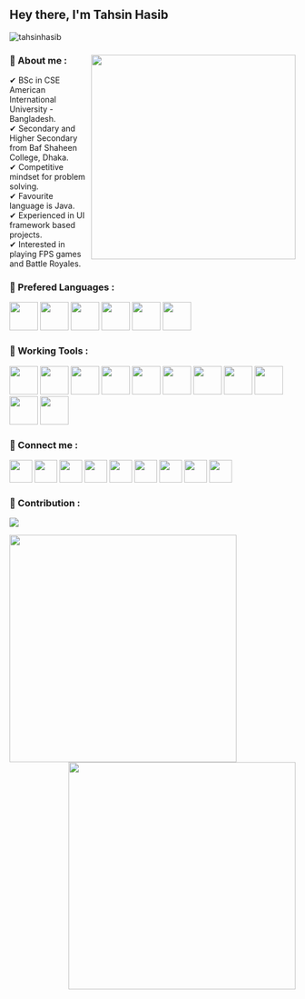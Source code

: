 ## Hey there,  I'm Tahsin Hasib


<p><img src="https://komarev.com/ghpvc/?username=tahsinhasib&label=Profile%20views&color=0e8bb4&style=flat" alt="tahsinhasib" /></p>

### 🔗 About me : <img align = "right" src = "https://github-readme-stats.vercel.app/api/top-langs/?username=tahsinhasib&show_icons=true&theme=github_dark&count_private=true&hide_border=true&layout=compact&langs_count=5" width = "360px"> <br>

✔ BSc in CSE American International University - Bangladesh. <br>
✔ Secondary and Higher Secondary from Baf Shaheen College, Dhaka. <br>
✔ Competitive mindset for problem solving. <br>
✔ Favourite language is Java. <br>
✔ Experienced in UI framework based projects. <br>
✔ Interested in playing FPS games and Battle Royales.



### 🔗 Prefered Languages :

<img height="50" src = "https://upload.wikimedia.org/wikipedia/commons/1/19/C_Logo.png?20201023095457"><img height ="50"> 
<img height="50" src = "https://upload.wikimedia.org/wikipedia/commons/1/18/ISO_C%2B%2B_Logo.svg">
<img height="50" src = "https://brandslogos.com/wp-content/uploads/images/java-logo-1.png">
<img height="50" src = "https://pngimg.com/uploads/mysql/mysql_PNG23.png">
<img height="50" src = "https://upload.wikimedia.org/wikipedia/commons/thumb/6/61/HTML5_logo_and_wordmark.svg/1200px-HTML5_logo_and_wordmark.svg.png">
<img height="50" src = "https://seeklogo.com/images/C/c-sharp-c-logo-02F17714BA-seeklogo.com.png">



### 🔗 Working Tools :

<img height="50" src = "https://cdn.icon-icons.com/icons2/2107/PNG/512/file_type_vscode_icon_130084.png"><img height ="50"> 
<img height="50" src = "https://1000logos.net/wp-content/uploads/2020/08/Visual-Studio-Logo.png"> 
<img height="50" src = "https://www.nesabamedia.com/wp-content/uploads/2019/07/Code-Blocks-Logo-1.png"> 
<img height="50" src = "https://digilent.com/blog/wp-content/uploads/2015/01/184_multisim_app_icon_ill.png">
<img height="50" src = "https://upload.wikimedia.org/wikipedia/commons/thumb/f/fd/Microsoft_Office_Word_%282019%E2%80%93present%29.svg/2203px-Microsoft_Office_Word_%282019%E2%80%93present%29.svg.png">
<img height="50" src = "https://upload.wikimedia.org/wikipedia/commons/thumb/3/34/Microsoft_Office_Excel_%282019%E2%80%93present%29.svg/2203px-Microsoft_Office_Excel_%282019%E2%80%93present%29.svg.png">
<img height="50" src = "https://upload.wikimedia.org/wikipedia/commons/thumb/0/0d/Microsoft_Office_PowerPoint_%282019%E2%80%93present%29.svg/640px-Microsoft_Office_PowerPoint_%282019%E2%80%93present%29.svg.png">
<img height="50" src = "https://upload.wikimedia.org/wikipedia/commons/thumb/c/cf/Adobe_Photoshop_Express_logo.svg/2101px-Adobe_Photoshop_Express_logo.svg.png"> 
<img height="50" src = "https://upload.wikimedia.org/wikipedia/commons/thumb/f/fb/Adobe_Illustrator_CC_icon.svg/2101px-Adobe_Illustrator_CC_icon.svg.png"> 
<img height="50" src = "https://upload.wikimedia.org/wikipedia/commons/thumb/7/78/OBS.svg/1024px-OBS.svg.png"> 
<img height="50" src = "https://www.umlet.com/pic/UMLet_logo_small.png">



### 🔗 Connect me :

<a href = "https://facebook.com/tahsin.hasib.30/"><img src ="https://img.icons8.com/fluent/48/000000/facebook.png" width ="40px"/></a>
<a href = "https://www.instagram.com/tahsinhasib_/"><img src ="https://cdn4.iconfinder.com/data/icons/social-media-2210/24/Instagram-512.png" width ="40px"/></a>
<a href = "https://www.linkedin.com/in/tahsinhasib/"><img src ="https://img.icons8.com/fluent/48/000000/linkedin.png" width ="40px"/></a>
<a href = "https:https://twitter.com/tahsinhasib_152"><img src ="https://img.icons8.com/fluent/48/000000/twitter.png" width ="40px"/></a>
<img src = "https://img.icons8.com/fluent/48/000000/discord.png" width ="40px"/>
<a href = "https://www.hackerrank.com/tahsinhasib"><img src = "https://upload.wikimedia.org/wikipedia/commons/6/65/HackerRank_logo.png" width = "40px"/></a>
<a href = "https://codeforces.com/profile/tahsinhasib"><img src = "https://cdn.iconscout.com/icon/free/png-256/code-forces-3628695-3029920.png" width = "40px"/></a>
<a href = "https://stackoverflow.com/users/21026575/tahsin-hasib"><img src = "https://upload.wikimedia.org/wikipedia/commons/thumb/e/ef/Stack_Overflow_icon.svg/768px-Stack_Overflow_icon.svg.png" width = "40px"/></a>
<a href = "https://auth.geeksforgeeks.org/user/tahsinhasib"><img src = "https://img.icons8.com/color/480/GeeksforGeeks.png" width = "40px"/></a>


### 🔗 Contribution :

<img src = "https://github-readme-activity-graph.cyclic.app/graph?username=tahsinhasib&theme=react-dark&area=true&hide_border=false)">

<p><img align = "left" src = "https://github-readme-stats.vercel.app/api?username=tahsinhasib&theme=github_dark&show_icons=true" width = "400px"><img align = "right" src = "https://streak-stats.demolab.com?user=tahsinhasib&theme=github-dark-blue" width = "400px"></p> <br><br><br><br><br><br><br><br><br>





